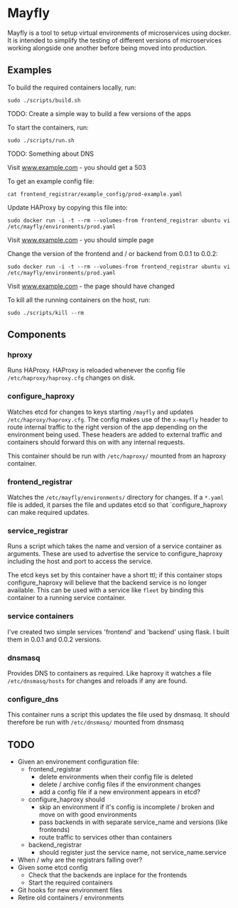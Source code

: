 # Mayfly

Mayfly is a tool to setup virtual environments of microservices using docker.
It is intended to simplify the testing of different versions of microservices
working alongside one another before being moved into production.

## Examples

To build the required containers locally, run:

```
sudo ./scripts/build.sh
```

TODO: Create a simple way to build a few versions of the apps

To start the containers, run:

```
sudo ./scripts/run.sh
```

TODO: Something about DNS

Visit www.example.com - you should get a 503

To get an example config file:

```
cat frontend_registrar/example_config/prod-example.yaml
```

Update HAProxy by copying this file into:

```
sudo docker run -i -t --rm --volumes-from frontend_registrar ubuntu vi /etc/mayfly/environments/prod.yaml
```

Visit www.example.com - you should simple page

Change the version of the frontend and / or backend from 0.0.1 to 0.0.2:

```
sudo docker run -i -t --rm --volumes-from frontend_registrar ubuntu vi /etc/mayfly/environments/prod.yaml
```

Visit www.example.com - the page should have changed

To kill all the running containers on the host, run:

```
sudo ./scripts/kill --rm
```

## Components

### hproxy

Runs HAProxy.  HAProxy is reloaded whenever the config file 
`/etc/haproxy/haproxy.cfg` changes on disk.

### configure\_haproxy

Watches etcd for changes to keys starting `/mayfly` and updates 
`/etc/haproxy/haproxy.cfg`.  The config makes use of the `x-mayfly` header to 
route internal traffic to the right version of the app depending on the 
environment being used.  These headers are added to external traffic and 
containers should forward this on with any internal requests.

This container should be run with `/etc/haproxy/` mounted from an haproxy 
container.

### frontend\_registrar

Watches the `/etc/mayfly/environments/` directory for changes.  If a `*.yaml` 
file is added, it parses the file and updates etcd so that `configure\_haproxy
can make required updates.

### service\_registrar

Runs a script which takes the name and version of a service container as 
arguments.  These are used to advertise the service to configure\_haproxy 
including the host and port to access the service.

The etcd keys set by this container have a short ttl; if this container stops
configure\_haproxy will believe that the backend service is no longer 
available.  This can be used with a service like `fleet` by binding this 
container to a running service container.

### service containers

I've created two simple services 'frontend' and 'backend' using flask.  I built
them in 0.0.1 and 0.0.2 versions.

### dnsmasq

Provides DNS to containers as required.  Like haproxy it watches a file 
`/etc/dnsmasq/hosts` for changes and reloads if any are found.

### configure\_dns

This container runs a script this updates the file used by dnsmasq.  It should
therefore be run with `/etc/dnsmasq/` mounted from dnsmasq

## TODO

- Given an environement configuration file:
  - frontend\_registrar
    - delete environments when their config file is deleted
    - delete / archive config files if the environment changes
    - add a config file if a new environment appears in etcd?
  - configure\_haproxy should
    - skip an environment if it's config is incomplete / broken and move on
      with good environments
    - pass backends in with separate service\_name and versions (like frontends)
    - route traffic to services other than containers
  - backend\_registrar
    - should register just the service name, not service\_name.service
- When / why are the registrars falling over?
- Given some etcd config
  - Check that the backends are inplace for the frontends 
  - Start the required containers
- Git hooks for new environment files
- Retire old containers / environments
